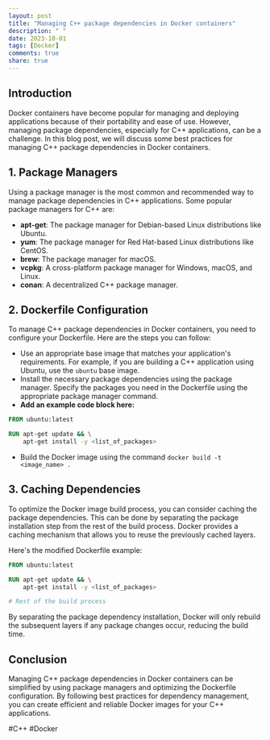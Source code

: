 ```yaml
---
layout: post
title: "Managing C++ package dependencies in Docker containers"
description: " "
date: 2023-10-01
tags: [Docker]
comments: true
share: true
---
```


## Introduction

Docker containers have become popular for managing and deploying applications because of their portability and ease of use. However, managing package dependencies, especially for C++ applications, can be a challenge. In this blog post, we will discuss some best practices for managing C++ package dependencies in Docker containers.

## 1. Package Managers

Using a package manager is the most common and recommended way to manage package dependencies in C++ applications. Some popular package managers for C++ are:

- **apt-get**: The package manager for Debian-based Linux distributions like Ubuntu.
- **yum**: The package manager for Red Hat-based Linux distributions like CentOS.
- **brew**: The package manager for macOS.
- **vcpkg**: A cross-platform package manager for Windows, macOS, and Linux.
- **conan**: A decentralized C++ package manager.

## 2. Dockerfile Configuration

To manage C++ package dependencies in Docker containers, you need to configure your Dockerfile. Here are the steps you can follow:

- Use an appropriate base image that matches your application's requirements. For example, if you are building a C++ application using Ubuntu, use the `ubuntu` base image.
- Install the necessary package dependencies using the package manager. Specify the packages you need in the Dockerfile using the appropriate package manager command.
- **Add an example code block here:**

```Dockerfile
FROM ubuntu:latest

RUN apt-get update && \
    apt-get install -y <list_of_packages>
```

- Build the Docker image using the command `docker build -t <image_name> .`

## 3. Caching Dependencies

To optimize the Docker image build process, you can consider caching the package dependencies. This can be done by separating the package installation step from the rest of the build process. Docker provides a caching mechanism that allows you to reuse the previously cached layers.

Here's the modified Dockerfile example:

```Dockerfile
FROM ubuntu:latest

RUN apt-get update && \
    apt-get install -y <list_of_packages>

# Rest of the build process
```

By separating the package dependency installation, Docker will only rebuild the subsequent layers if any package changes occur, reducing the build time.

## Conclusion

Managing C++ package dependencies in Docker containers can be simplified by using package managers and optimizing the Dockerfile configuration. By following best practices for dependency management, you can create efficient and reliable Docker images for your C++ applications.

#C++ #Docker